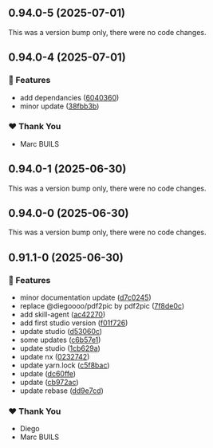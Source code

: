 ## 0.94.0-5 (2025-07-01)

This was a version bump only, there were no code changes.

## 0.94.0-4 (2025-07-01)

### 🚀 Features

- add dependancies ([6040360](https://github.com/digipair/digipair/commit/6040360))
- minor update ([38fbb3b](https://github.com/digipair/digipair/commit/38fbb3b))

### ❤️ Thank You

- Marc BUILS

## 0.94.0-1 (2025-06-30)

This was a version bump only, there were no code changes.

## 0.94.0-0 (2025-06-30)

This was a version bump only, there were no code changes.

## 0.91.1-0 (2025-06-30)

### 🚀 Features

- minor documentation update ([d7c0245](https://github.com/digipair/digipair/commit/d7c0245))
- replace @diegoooo/pdf2pic by pdf2pic ([7f8de0c](https://github.com/digipair/digipair/commit/7f8de0c))
- add skill-agent ([ac42270](https://github.com/digipair/digipair/commit/ac42270))
- add first studio version ([f01f726](https://github.com/digipair/digipair/commit/f01f726))
- update studio ([d53060c](https://github.com/digipair/digipair/commit/d53060c))
- some updates ([c6b57e1](https://github.com/digipair/digipair/commit/c6b57e1))
- update studio ([1cb629a](https://github.com/digipair/digipair/commit/1cb629a))
- update nx ([0232742](https://github.com/digipair/digipair/commit/0232742))
- update yarn.lock ([c5f8bac](https://github.com/digipair/digipair/commit/c5f8bac))
- update ([dc60ffe](https://github.com/digipair/digipair/commit/dc60ffe))
- update ([cb972ac](https://github.com/digipair/digipair/commit/cb972ac))
- update rebase ([dd9e7cd](https://github.com/digipair/digipair/commit/dd9e7cd))

### ❤️ Thank You

- Diego
- Marc BUILS